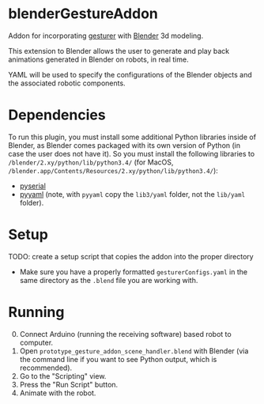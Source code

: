 blenderGestureAddon
=====================

Addon for incorporating [gesturer](https://github.com/iingram/gesturer) with [Blender](https://www.blender.org/) 3d modeling. 

This extension to Blender allows the user to generate and play back animations generated in Blender on robots, in real time.

YAML will be used to specify the configurations of the Blender objects and the associated robotic components. 


Dependencies
=====================
To run this plugin, you must install some additional Python libraries inside of Blender, as Blender comes packaged with its own version of Python (in case the user does not have it). So you must install the following libraries to `/blender/2.xy/python/lib/python3.4/` (for MacOS, `/blender.app/Contents/Resources/2.xy/python/lib/python3.4/`):

- [pyserial](https://github.com/pyserial/pyserial) 
- [pyyaml](http://pyyaml.org/wiki/PyYAML) (note, with `pyyaml` copy the `lib3/yaml` folder, not the `lib/yaml` folder).



Setup
=====================

TODO: create a setup script that copies the addon into the proper directory
- Make sure you have a properly formatted `gesturerConfigs.yaml` in the same directory as the `.blend` file you are working with.

Running
=====================

0. Connect Arduino (running the receiving software) based robot to computer.
1. Open `prototype_gesture_addon_scene_handler.blend` with Blender (via the command line if you want to see Python output, which is recommended). 
2. Go to the "Scripting" view. 
3. Press the "Run Script" button.
4. Animate with the robot.
